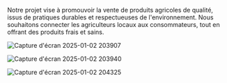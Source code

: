 Notre projet vise à promouvoir la vente de produits agricoles de qualité, issus de pratiques durables et respectueuses de l'environnement. Nous souhaitons connecter les agriculteurs locaux aux consommateurs, tout en offrant des produits frais et sains.


![Capture d'écran 2025-01-02 203907](https://github.com/user-attachments/assets/9dd73da6-c44e-4728-a8ff-00cb012869a7)


![Capture d'écran 2025-01-02 203940](https://github.com/user-attachments/assets/ef6665df-7084-4178-85af-54c47584f8fd)


![Capture d'écran 2025-01-02 204325](https://github.com/user-attachments/assets/304d8d03-039d-4cff-9af0-2edaee622635)
